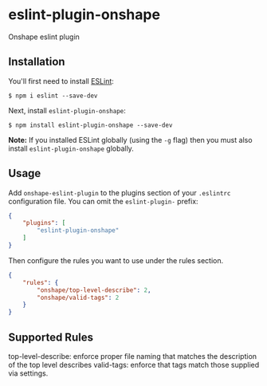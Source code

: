 # eslint-plugin-onshape

Onshape eslint plugin

## Installation

You'll first need to install [ESLint](http://eslint.org):

```
$ npm i eslint --save-dev
```

Next, install `eslint-plugin-onshape`:

```
$ npm install eslint-plugin-onshape --save-dev
```

**Note:** If you installed ESLint globally (using the `-g` flag) then you must also install `eslint-plugin-onshape` globally.

## Usage

Add `onshape-eslint-plugin` to the plugins section of your `.eslintrc` configuration file. You can omit the `eslint-plugin-` prefix:

```json
{
    "plugins": [
        "eslint-plugin-onshape"
    ]
}
```


Then configure the rules you want to use under the rules section.

```json
{
    "rules": {
        "onshape/top-level-describe": 2,
        "onshape/valid-tags": 2
    }
}
```

## Supported Rules

top-level-describe: enforce proper file naming that matches the description of the top level describes
valid-tags: enforce that tags match those supplied via settings.
